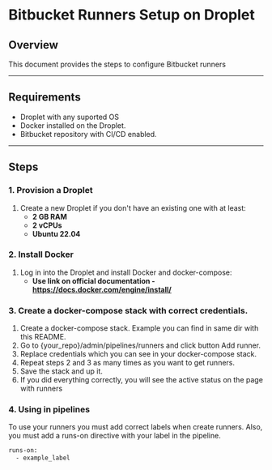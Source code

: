 # Bitbucket Runners Setup on Droplet

## Overview

This document provides the steps to configure Bitbucket runners

---

## Requirements

- Droplet with any suported OS 
- Docker installed on the Droplet.
- Bitbucket repository with CI/CD enabled.

---

## Steps

### 1. Provision a Droplet
1. Create a new Droplet if you don't have an existing one with at least:
   - **2 GB RAM**
   - **2 vCPUs**
   - **Ubuntu 22.04**

### 2. Install Docker
1. Log in into the Droplet and install Docker and docker-compose:
   - **Use link on official documentation - https://docs.docker.com/engine/install/**

### 3. Create a docker-compose stack with correct credentials.
1. Create a docker-compose stack. Example you can find in same dir with this README.
2. Go to {your_repo}/admin/pipelines/runners and click button Add runner.
3. Replace credentials which you can see in your docker-compose stack.
4. Repeat steps 2 and 3 as many times as you want to get runners.
5. Save the stack and up it.
6. If you did everything correctly, you will see the active status on the page with runners

### 4. Using in pipelines
To use your runners you must add correct labels when create runners. Also, you must add a runs-on directive with your label in the pipeline.

```bash
runs-on:
  - example_label
```
